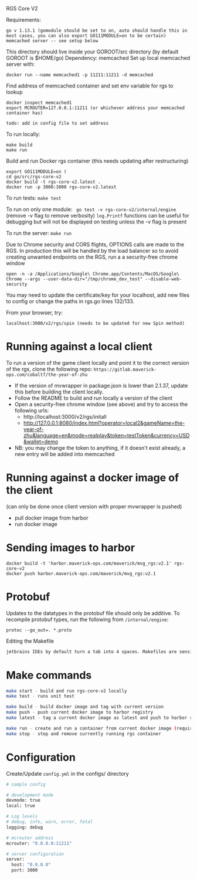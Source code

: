 RGS Core V2


Requirements:
```cassandraql
go v 1.13.1 (gomodule should be set to on, auto should handle this in most cases, you can also export GO111MODULE=on to be certain)
memcached server -- see setup below

```
This directory should live inside your GOROOT/src directory (by default GOROOT is $HOME/go)
Dependency: memcached
Set up local memcached server with:
``` 
docker run --name memcached1 -p 11211:11211 -d memcached
```
Find address of memcached container and set env variable for rgs to lookup
```
docker inspect memcached1
export MCROUTER=127.0.0.1:11211 (or whichever address your memcached container has)

todo: add in config file to set address
```

To run locally:
```cassandraql
make build
make run
```

Build and run Docker rgs container (this needs updating after restructuring)
```
export GO111MODULE=on (
cd go/src/rgs-core-v2
docker build -t rgs-core-v2.latest .
docker run -p 3000:3000 rgs-core-v2.latest

```


To run tests: 
`make test`

To run on only one module:
``` go test -v rgs-core-v2/internal/engine```
(remove -v flag to remove verbosity)
`log.Printf` functions can be useful for debugging but will not be displayed on testing unless the -v flag is present

To run the server: `make run`

Due to Chrome security and CORS flights, OPTIONS calls are made to the RGS. In production this will be handled by the load balancer so to avoid creating unwanted endpoints on the RGS, run a a security-free chrome window
```cassandraql
open -n -a /Applications/Google\ Chrome.app/Contents/MacOS/Google\ Chrome --args --user-data-dir="/tmp/chrome_dev_test" --disable-web-security
```


You may need to update the certificate/key for your localhost, add new files to config or change the paths in rgs.go lines 132/133.

From your browser, try:
```localhost:3000/v2/rgs/play/test-engine
localhost:3000/v2/rgs/spin (needs to be updated for new Spin method)
```
Running against a local client
==============================
To run a version of the game client locally and point it to the correct version of the rgs, clone the following repo:
```https://gitlab.maverick-ops.com/cobalt7/the-year-of-zhu```
- If the version of mvwrapper in package.json is lower than 2.1.37, update this before building the client locally.
- Follow the README to build and run locally a version of the client
- Open a security-free chrome window (see above) and try to access the following urls:
	- http://localhost:3000/v2/rgs/initall
	- http://127.0.0.1:8080/index.html?operator=local2&gameName=the-year-of-zhu&language=en&mode=realplay&token=testToken&currency=USD&wallet=demo
- NB: you may change the token to anything, if it doesn't exist already, a new entry will be added into memcached


Running against a docker image of the client
============================================
(can only be done once client version with proper mvwrapper is pushed)
- pull docker image from harbor
- run docker image

Sending images to harbor
=======================
```	
docker build -t 'harbor.maverick-ops.com/maverick/mvg_rgs:v2.1' rgs-core-v2
docker push harbor.maverick-ops.com/maverick/mvg_rgs:v2.1
```


Protobuf
========

Updates to the datatypes in the protobuf file should only be additive.
To recompile protobuf types, run the following from `/internal/engine`: 

`protoc --go_out=. *.proto`



Editing the Makefile
```sh
jetbrains IDEs by default turn a tab into 4 spaces. Makefiles are sensitive to spaces vs tabs *(must use tabs!) so set your IDE to use tabs in Other file types under Preferences | Editor | Code Style | Other file types
```

Make commands
=============
```sh
make start - build and run rgs-core-v2 locally
make test - runs unit test

make build - build docker image and tag with current version
make push - push current docker image to harbor registry
make latest - tag a current docker image as latest and push to harbor registry (warning: this might override RGSv1 if tagged with `:latest` as they share the same repository)

make run - create and run a container from current docker image (requires MCROUTER environment variable)
make stop - stop and remove currently running rgs container 
```

Configuration
============
Create/Update `config.yml` in the configs/ directory
```sh
# sample config

# development mode
devmode: true
local: true

# Log levels
# debug, info, warn, error, fatal
logging: debug

# mcrouter address
mcrouter: "0.0.0.0:11211"

# server configuration
server:
  host: "0.0.0.0"
  port: 3000
```